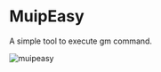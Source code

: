 # MuipEasy
A simple tool to execute gm command.

![muipeasy](https://user-images.githubusercontent.com/132604611/236382303-add5ae7b-0cd3-4518-b404-3920a86cb9f8.jpg)
